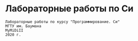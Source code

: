 # Лабораторные работы по Си

```
Лабораторные работы по курсу "Программирование. Си"
МГТУ им. Баумана
MyMiDiII
2020 г.
```
